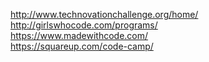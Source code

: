 http://www.technovationchallenge.org/home/  
http://girlswhocode.com/programs/  
https://www.madewithcode.com/  
https://squareup.com/code-camp/  

